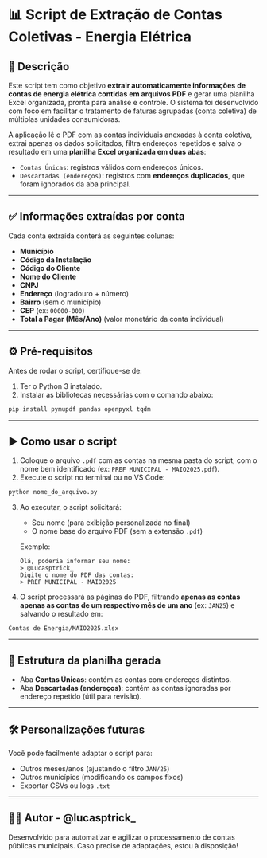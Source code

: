# 📊 Script de Extração de Contas Coletivas - Energia Elétrica

## 📝 Descrição

Este script tem como objetivo **extrair automaticamente informações de contas de energia elétrica contidas em arquivos PDF** e gerar uma planilha Excel organizada, pronta para análise e controle. O sistema foi desenvolvido com foco em facilitar o tratamento de faturas agrupadas (conta coletiva) de múltiplas unidades consumidoras.

A aplicação lê o PDF com as contas individuais anexadas à conta coletiva, extrai apenas os dados solicitados, filtra endereços repetidos e salva o resultado em uma **planilha Excel organizada em duas abas**:

- `Contas Únicas`: registros válidos com endereços únicos.
- `Descartadas (endereços)`: registros com **endereços duplicados**, que foram ignorados da aba principal.

---

## ✅ Informações extraídas por conta

Cada conta extraída conterá as seguintes colunas:

- **Município**
- **Código da Instalação**
- **Código do Cliente**
- **Nome do Cliente**
- **CNPJ**
- **Endereço** (logradouro + número)
- **Bairro** (sem o município)
- **CEP** (ex: `00000-000`)
- **Total a Pagar (Mês/Ano)** (valor monetário da conta individual)

---

## ⚙️ Pré-requisitos

Antes de rodar o script, certifique-se de:

1. Ter o Python 3 instalado.
2. Instalar as bibliotecas necessárias com o comando abaixo:

```bash
pip install pymupdf pandas openpyxl tqdm
```

---

## ▶️ Como usar o script

1. Coloque o arquivo `.pdf` com as contas na mesma pasta do script, com o nome bem identificado (ex: `PREF MUNICIPAL - MAIO2025.pdf`).
2. Execute o script no terminal ou no VS Code:

```bash
python nome_do_arquivo.py
```

3. Ao executar, o script solicitará:

   - Seu nome (para exibição personalizada no final)
   - O nome base do arquivo PDF (sem a extensão `.pdf`)

   Exemplo:

   ```
   Olá, poderia informar seu nome:
   > @Lucasptrick_
   Digite o nome do PDF das contas:
   > PREF MUNICIPAL - MAIO2025
   ```
4. O script processará as páginas do PDF, filtrando **apenas as contas apenas as contas de um respectivo mês de um ano** (ex: `JAN25`) e salvando o resultado em:

```
Contas de Energia/MAIO2025.xlsx
```

---

## 📂 Estrutura da planilha gerada

- Aba **Contas Únicas**: contém as contas com endereços distintos.
- Aba **Descartadas (endereços)**: contém as contas ignoradas por endereço repetido (útil para revisão).

---

## 🛠 Personalizações futuras

Você pode facilmente adaptar o script para:

- Outros meses/anos (ajustando o filtro `JAN/25`)
- Outros municípios (modificando os campos fixos)
- Exportar CSVs ou logs `.txt`

---

## 👨‍💻 Autor - @lucasptrick_

Desenvolvido para automatizar e agilizar o processamento de contas públicas municipais.
Caso precise de adaptações, estou à disposição!
